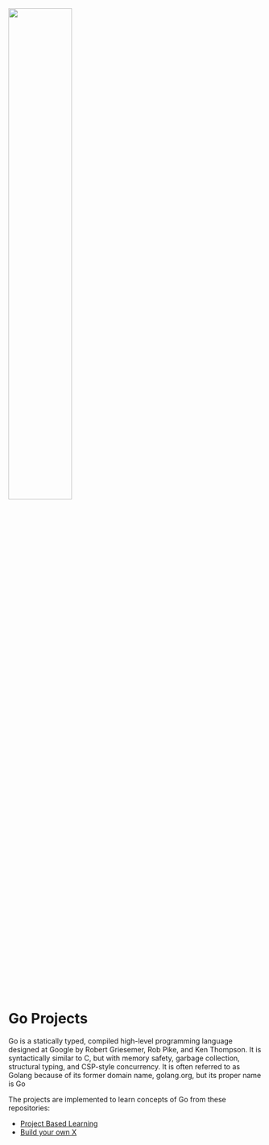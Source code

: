 <img src="https://upload.wikimedia.org/wikipedia/commons/thumb/0/05/Go_Logo_Blue.svg/1200px-Go_Logo_Blue.svg.png" width="50%" height="50%">


# Go Projects
Go is a statically typed, compiled high-level programming language designed at Google by Robert Griesemer, Rob Pike, and Ken Thompson. It is syntactically similar to C, but with memory safety, garbage collection, structural typing, and CSP-style concurrency. It is often referred to as Golang because of its former domain name, golang.org, but its proper name is Go

The projects are implemented to learn concepts of Go from these repositories:

 - [Project Based Learning](https://github.com/practical-tutorials/project-based-learning)
 - [Build your own X](https://github.com/codecrafters-io/build-your-own-x)
